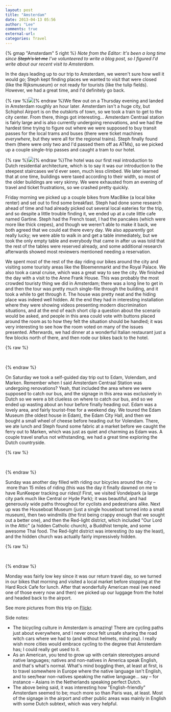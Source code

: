 ```yaml
---
layout: post
title: "Amsterdam"
date: 2013-04-13 05:56
author: "Lee"
comments: true
external-url: 
categories: Travel
---
```


{% gmap "Amsterdam" 5 right %} _Note from the Editor: It's been a long time since <del>Steph's let me</del> I've volunteered to write a blog post, so I figured I'd write about our recent visit to Amsterdam._

In the days leading up to our trip to Amsterdam, we weren't sure how well it would go; Steph kept finding places we wanted to visit that were closed (like the Rijksmuseum) or not ready for tourists (like the tulip fields).  However, we had a great time, and I'd definitely go back.

{% raw %}<a class="fancybox" href="/images/blog/2013-04-13-amsterdam/DSC01970.jpg"><img src="/images/blog/2013-04-13-amsterdam/thumbnails/DSC01970.jpg" class="left"/></a>{% endraw %}We flew out on a Thursday evening and landed in Amsterdam roughly an hour later.  Amsterdam isn't a huge city, but Schiphol Airport is on the outskirts of town, so we took a train to get to the city center.  From there, things got interesting... Amsterdam Centraal station is fairly large and is also currently undergoing renovations, and we had the hardest time trying to figure out where we were supposed to buy transit passes for the local trams and buses (there were ticket machines _everywhere_, but they were all for the regional trains).  Steph finally found them (there were only two and I'd passed them off as ATMs), so we picked up a couple single-trip passes and caught a tram to our hotel.

{% raw %}<a class="fancybox" href="/images/blog/2013-04-13-amsterdam/DSC02306.jpg"><img src="/images/blog/2013-04-13-amsterdam/thumbnails/DSC02306.jpg" class="right"/></a>{% endraw %}The hotel was our first real introduction to Dutch residential architecture, which is to say it was our introduction to the steepest staircases we'd ever seen, much less climbed.  We later learned that at one time, buildings were taxed according to their width, so most of the older buildings are very skinny.  We were exhausted from an evening of travel and ticket frustrations, so we crashed pretty quickly.

Friday morning we picked up a couple bikes from MacBike (a local bike renter) and set out to find some breakfast.  Steph had done some research ahead of time and had already picked out several local eateries for the trip, and so despite a little trouble finding it, we ended up at a cute little cafe named Gartine.  Steph had the French toast, I had the pancakes (which were more like thick crepes), and though we weren't able to make it back, we both agreed that we could eat there every day.  We also apparently got really lucky; we were able to walk in and get a table immediately, but we took the only empty table and everybody that came in after us was told that the rest of the tables were reserved already, and some additional research afterwards showed most reviewers mentioned needing a reservation.

We spent most of the rest of the day riding our bikes around the city and visiting some touristy areas like the Bloemenmarkt and the Royal Palace.  We also took a canal cruise, which was a great way to see the city.  We finished the day with a visit to the Anne Frank House.  This was probably the most crowded touristy thing we did in Amsterdam; there was a long line to get in and then the tour was pretty much single-file through the building, and it took a while to get through it.  The house was pretty neat and the hiding place was indeed well hidden.  At the end they had in interesting installation where they were showing videos presenting modern discrimination situations, and at the end of each short clip a question about the scenario would be asked, and people in this area could vote with buttons placed around the room as to how they felt the situation should be handled; it was very interesting to see how the room voted on many of the issues presented.  Afterwards, we had dinner at a wonderful Italian restaurant just a few blocks north of there, and then rode our bikes back to the hotel.

{% raw %}
<p class="fancybox-group">
    <a class="fancybox" rel="amsterdam-day1" href="/images/blog/2013-04-13-amsterdam/DSC01995.jpg"><img src="/images/blog/2013-04-13-amsterdam/thumbnails/DSC01995.jpg" alt=""/></a>
    <a class="fancybox" rel="amsterdam-day1" href="/images/blog/2013-04-13-amsterdam/DSC02037.jpg"><img src="/images/blog/2013-04-13-amsterdam/thumbnails/DSC02037.jpg" alt=""/></a>
    <a class="fancybox" rel="amsterdam-day1" href="/images/blog/2013-04-13-amsterdam/DSC02210.jpg"><img src="/images/blog/2013-04-13-amsterdam/thumbnails/DSC02210.jpg" alt=""/></a>
    <a class="fancybox" rel="amsterdam-day1" href="/images/blog/2013-04-13-amsterdam/DSC02117.jpg"><img src="/images/blog/2013-04-13-amsterdam/thumbnails/DSC02117.jpg" alt=""/></a>
</p>
{% endraw %}

On Saturday we took a self-guided day trip out to Edam, Volendam, and Marken.  Remember when I said Amsterdam Centraal Station was undergoing renovations?  Yeah, that included the area where we were supposed to catch our bus, and the signage in this area was exclusively in Dutch so we were a bit clueless on where to catch our bus, and so we ended up wasting about an hour before finally heading out.  Edam was a lovely area, and fairly tourist-free for a weekend day.  We toured the Edam Museum (the oldest house in Edam), the Edam City Hall, and then we bought a small wheel of cheese before heading out for Volendam.  There, we ate lunch and Steph found some fabric at a market before we caught the ferry out to Marken, which was just as quiet and charming as Edam was.  A couple travel snafus not withstanding, we had a great time exploring the Dutch countryside.

{% raw %}
<p class="fancybox-group">
    <a class="fancybox" rel="amsterdam-day2" href="/images/blog/2013-04-13-amsterdam/DSC02238.jpg"><img src="/images/blog/2013-04-13-amsterdam/thumbnails/DSC02238.jpg" alt=""/></a>
    <a class="fancybox" rel="amsterdam-day2" href="/images/blog/2013-04-13-amsterdam/DSC02241.jpg"><img src="/images/blog/2013-04-13-amsterdam/thumbnails/DSC02241.jpg" alt=""/></a>
    <a class="fancybox" rel="amsterdam-day2" href="/images/blog/2013-04-13-amsterdam/DSC02253.jpg"><img src="/images/blog/2013-04-13-amsterdam/thumbnails/DSC02253.jpg" alt=""/></a>
    <a class="fancybox" rel="amsterdam-day2" href="/images/blog/2013-04-13-amsterdam/DSC02288.jpg"><img src="/images/blog/2013-04-13-amsterdam/thumbnails/DSC02288.jpg" alt=""/></a>
</p>
{% endraw %}

Sunday was another day filled with riding our bicycles around the city – more than 15 miles of riding (this was the day it finally dawned on me to have RunKeeper tracking our rides)!  First, we visited Vondelpark (a large city park much like Central or Hyde Park); it was beautiful, and had generously wide paths throughout for cyclists and pedestrians alike.  Next up was the Houseboat Museum (just a single houseboat turned into a small museum), then two windmills (the first being crappy enough that we sought out a better one), and then the Red-light district, which included "Our Lord in the Attic" (a hidden Catholic church), a Buddhist temple, and some awesome Thai food.  The Red-light district was interesting (to say the least), and the hidden church was actually fairly impressively hidden.

{% raw %}
<p class="fancybox-group">
    <a class="fancybox" rel="amsterdam-day3" href="/images/blog/2013-04-13-amsterdam/DSC02358.jpg"><img src="/images/blog/2013-04-13-amsterdam/thumbnails/DSC02358.jpg" alt=""/></a>
    <a class="fancybox" rel="amsterdam-day3" href="/images/blog/2013-04-13-amsterdam/DSC02376.jpg"><img src="/images/blog/2013-04-13-amsterdam/thumbnails/DSC02376.jpg" alt=""/></a>
    <a class="fancybox" rel="amsterdam-day3" href="/images/blog/2013-04-13-amsterdam/DSC02410.jpg"><img src="/images/blog/2013-04-13-amsterdam/thumbnails/DSC02410.jpg" alt=""/></a>
    <a class="fancybox" rel="amsterdam-day3" href="/images/blog/2013-04-13-amsterdam/hiddenchurch.jpg"><img src="/images/blog/2013-04-13-amsterdam/thumbnails/hiddenchurch.jpg" alt=""/></a>
</p>
{% endraw %}

Monday was fairly low key since it was our return travel day, so we turned in our bikes that morning and visited a local market before stopping at the Hard Rock Cafe for lunch.  After that wonderfully American meal (we need one of those every now and then) we picked up our luggage from the hotel and headed back to the airport.

See more pictures from this trip on [Flickr][1].

Side notes:

* The bicycling culture in Amsterdam is amazing!  There are cycling paths just about everywhere, and I never once felt unsafe sharing the road witch cars where we had to (and without helmets, mind you).  I really wish more cities would embrace cycling to the degree that Amsterdam has; I could really get used to it.
* As an American, you tend to grow up with certain stereotypes around native languages; natives and non-natives in America speak English, and that's what's normal.  What's mind boggling then, at least at first, is to travel somewhere in Europe where the native language isn't English, and to see/hear non-natives speaking the native language... say – for instance – Asians in the Netherlands speaking perfect Dutch.
* The above being said, it was interesting how "English-friendly" Amsterdam seemed to be; much more so than Paris was, at least.  Most of the signage in the airport and other public areas was mainly in English with some Dutch subtext, which was very helpful.

[1]: http://www.flickr.com/photos/jlgoolsbee/sets/72157633241738115/
